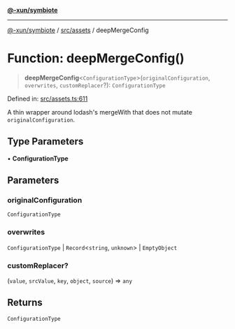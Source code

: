 [**@-xun/symbiote**](../../../README.md)

***

[@-xun/symbiote](../../../README.md) / [src/assets](../README.md) / deepMergeConfig

# Function: deepMergeConfig()

> **deepMergeConfig**\<`ConfigurationType`\>(`originalConfiguration`, `overwrites`, `customReplacer`?): `ConfigurationType`

Defined in: [src/assets.ts:611](https://github.com/Xunnamius/symbiote/blob/2fd61c45d5639f5e6f8edadc3b7d4851011bc365/src/assets.ts#L611)

A thin wrapper around lodash's mergeWith that does not mutate
`originalConfiguration`.

## Type Parameters

• **ConfigurationType**

## Parameters

### originalConfiguration

`ConfigurationType`

### overwrites

`ConfigurationType` | `Record`\<`string`, `unknown`\> | `EmptyObject`

### customReplacer?

(`value`, `srcValue`, `key`, `object`, `source`) => `any`

## Returns

`ConfigurationType`
